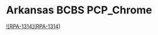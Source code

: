 # Arkansas BCBS PCP_Chrome

[![RPA-1314](<a class="issue-link" data-issue-key="RPA-1314" href="/browse/RPA-1314" id="key-val" rel="417202">RPA-1314</a>)](https://jira.ssnc.global/browse/RPA-1314) 


 
